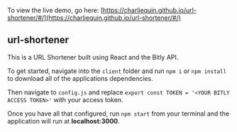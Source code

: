 To view the live demo, go here: [https://charliequin.github.io/url-shortener/#/](https://charliequin.github.io/url-shortener/#/)

## url-shortener
This is a URL Shortener built using React and the Bitly API.

To get started, navigate into the ``client`` folder and run ``npm i`` or ``npm install`` to download all of the applications dependencies.

Then navigate to ``config.js`` and replace ``export const TOKEN = '<YOUR BITLY ACCESS TOKEN>'`` with your access token.

Once you have all that configured, run ``npm start`` from your terminal and the application will run at **localhost:3000**.







